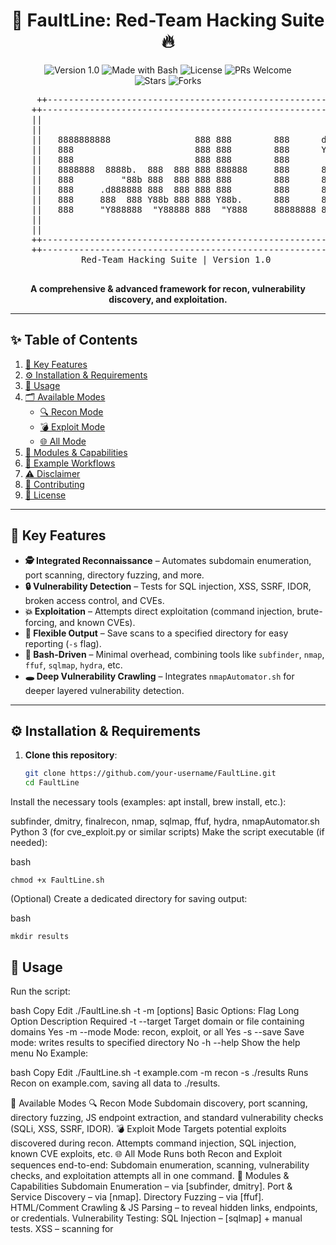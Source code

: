 <h1 align="center">🚀 FaultLine: Red-Team Hacking Suite 🔥</h1>

<p align="center">
  <img src="https://img.shields.io/badge/Version-1.0-blue.svg" alt="Version 1.0">
  <img src="https://img.shields.io/badge/Made%20with-Bash-success.svg" alt="Made with Bash">
  <img src="https://img.shields.io/badge/License-Choose%20a%20license-orange.svg" alt="License">
  <img src="https://img.shields.io/badge/PRs-Welcome-brightgreen.svg" alt="PRs Welcome">
  <br>
  <img src="https://img.shields.io/github/stars/your-username/FaultLine?style=social" alt="Stars">
  <img src="https://img.shields.io/github/forks/your-username/FaultLine?style=social" alt="Forks">
</p>

<div align="center">
  
  <pre>
     ++----------------------------------------------------------------------------------++
    ++----------------------------------------------------------------------------------++
    ||                                                                                  ||
    ||                                                                                  ||
    ||   8888888888                888 888        888      d8b                   888    ||
    ||   888                       888 888        888      Y8P                   888    ||
    ||   888                       888 888        888                            888    ||
    ||   8888888  8888b.  888  888 888 888888     888      888 88888b.   .d88b.  888    ||
    ||   888         "88b 888  888 888 888        888      888 888 "88b d8P  Y8b 888    ||
    ||   888     .d888888 888  888 888 888        888      888 888  888 88888888 Y8P    ||
    ||   888     888  888 Y88b 888 888 Y88b.      888      888 888  888 Y8b.      "     ||
    ||   888     "Y888888  "Y88888 888  "Y888     88888888 888 888  888  "Y8888  888    ||
    ||                                                                                  ||
    ||                                                                                  ||
    ++----------------------------------------------------------------------------------++
    ++----------------------------------------------------------------------------------++
   Red-Team Hacking Suite | Version 1.0
  </pre>
  
  <strong>A comprehensive & advanced framework for recon, vulnerability discovery, and exploitation.</strong>

</div>

---

## ✨ Table of Contents

1. [🔑 Key Features](#-key-features)
2. [⚙️ Installation & Requirements](#️-installation--requirements)
3. [🚀 Usage](#-usage)
4. [🗂 Available Modes](#-available-modes)
   - [🔍 Recon Mode](#recon-mode)
   - [💣 Exploit Mode](#exploit-mode)
   - [🌐 All Mode](#all-mode)
5. [🔧 Modules & Capabilities](#-modules--capabilities)
6. [🎯 Example Workflows](#-example-workflows)
7. [⚠️ Disclaimer](#️-disclaimer)
8. [🤝 Contributing](#-contributing)
9. [📜 License](#-license)

---

## 🔑 Key Features

- **🕵️ Integrated Reconnaissance** – Automates subdomain enumeration, port scanning, directory fuzzing, and more.
- **🔒 Vulnerability Detection** – Tests for SQL injection, XSS, SSRF, IDOR, broken access control, and CVEs.
- **💥 Exploitation** – Attempts direct exploitation (command injection, brute-forcing, and known CVEs).
- **📁 Flexible Output** – Save scans to a specified directory for easy reporting (`-s` flag).
- **🐚 Bash-Driven** – Minimal overhead, combining tools like `subfinder`, `nmap`, `ffuf`, `sqlmap`, `hydra`, etc.
- **🕳️ Deep Vulnerability Crawling** – Integrates `nmapAutomator.sh` for deeper layered vulnerability detection.

---

## ⚙️ Installation & Requirements

1. **Clone this repository**:
   ```bash
   git clone https://github.com/your-username/FaultLine.git
   cd FaultLine

Install the necessary tools (examples: apt install, brew install, etc.):

subfinder, dmitry, finalrecon, nmap, sqlmap, ffuf, hydra, nmapAutomator.sh
Python 3 (for cve_exploit.py or similar scripts)
Make the script executable (if needed):

bash
```
chmod +x FaultLine.sh
```
(Optional) Create a dedicated directory for saving output:

bash
```
mkdir results
```
## 🚀 Usage
Run the script:

bash
Copy
Edit
./FaultLine.sh -t <target> -m <mode> [options]
Basic Options:
Flag	Long Option	Description	Required
-t	--target	Target domain or file containing domains	Yes
-m	--mode	Mode: recon, exploit, or all	Yes
-s	--save	Save mode: writes results to specified directory	No
-h	--help	Show the help menu	No
Example:

bash
Copy
Edit
./FaultLine.sh -t example.com -m recon -s ./results
Runs Recon on example.com, saving all data to ./results.

📂 Available Modes
🔍 Recon Mode
Subdomain discovery, port scanning, directory fuzzing, JS endpoint extraction, and standard vulnerability checks (SQLi, XSS, SSRF, IDOR).
💣 Exploit Mode
Targets potential exploits discovered during recon.
Attempts command injection, SQL injection, known CVE exploits, etc.
🌐 All Mode
Runs both Recon and Exploit sequences end-to-end:
Subdomain enumeration, scanning, vulnerability checks, and exploitation attempts all in one command.
🔧 Modules & Capabilities
Subdomain Enumeration – via [subfinder, dmitry].
Port & Service Discovery – via [nmap].
Directory Fuzzing – via [ffuf].
HTML/Comment Crawling & JS Parsing – to reveal hidden links, endpoints, or credentials.
Vulnerability Testing:
SQL Injection – [sqlmap] + manual tests.
XSS – scanning for <script> tags, reflection points.
SSRF – parameter-based checks to internal endpoints.
IDOR / Broken Access Control – checks for direct object references or missing ACLs.
Deep Vuln Scan – using nmapAutomator.sh -t Vulns.
Exploitation:
Command Injection – tests with injected whoami, etc.
SSH Brute Force – via [hydra].
Known CVE Exploits – run cve_exploit.py or similar scripts.
Privilege Escalation Checks – scanning for admin endpoints, 403 bypass, etc.
Output Management:
-s <dir> – saves all logs and data to a chosen directory.
DEBUG=1 – set in script for verbose, debug-level logging.
🎯 Example Workflows
Full Recon & Exploit:

bash
Copy
Edit
./FaultLine.sh -t target-example.com -m all -s output_results
Performs subdomain enumeration, scanning, vuln detection, exploitation attempts – saves it all.
Recon Only:

bash
Copy
Edit
./FaultLine.sh -t target-example.com -m recon
Gathers host intelligence, subdomains, open ports, and basic vulnerability insights.
Focused Exploitation:

bash
Copy
Edit
./FaultLine.sh -t target-example.com -m exploit -s exploited_results
Skips the broad recon steps and directly tries exploit modules, logging to exploited_results.
⚠️ Disclaimer
This project is for authorized red-team engagements, security research, and educational purposes.
Always ensure you have explicit permission before testing or attacking any systems.
No liability is assumed by the author(s) for misuse or damage caused by this software.

🤝 Contributing
Fork this repo.
Create a new branch: git checkout -b feature/awesome-improvement.
Commit your changes: git commit -m 'Add a cool feature'.
Push to your branch: git push origin feature/awesome-improvement.
Submit a Pull Request.
We appreciate all contributions—bug reports, feature ideas, or code improvements.

📜 License
Pick an open-source license (e.g., MIT License, GPLv3, etc.) and place it here and in a LICENSE file.

mathematica
Copy
Edit
[Your License Text Here]
Happy hacking and stay authorized! Use responsibly to secure and strengthen systems, not harm them.

1. **Clone this repository**:
   ```bash
   git clone https://github.com/your-username/FaultLine.git
   cd FaultLine
